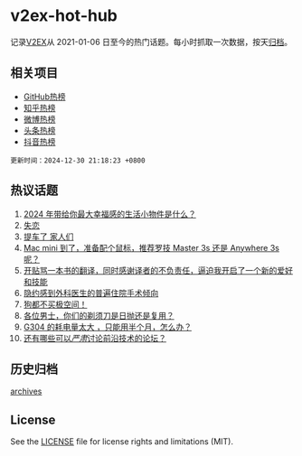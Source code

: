 # v2ex-hot-hub

 记录[V2EX](https://www.v2ex.com/)从 2021-01-06 日至今的热门话题。每小时抓取一次数据，按天[归档](archives)。
 
 ## 相关项目

- [GitHub热榜](https://github.com/lonnyzhang423/github-hot-hub)
- [知乎热榜](https://github.com/lonnyzhang423/zhihu-hot-hub)
- [微博热榜](https://github.com/lonnyzhang423/weibo-hot-hub)
- [头条热榜](https://github.com/lonnyzhang423/toutiao-hot-hub)
- [抖音热榜](https://github.com/lonnyzhang423/douyin-hot-hub)


 `更新时间：2024-12-30 21:18:23 +0800`

## 热议话题

1. [2024 年带给你最大幸福感的生活小物件是什么？](https://www.v2ex.com/t/1101144)
1. [失恋](https://www.v2ex.com/t/1101221)
1. [提车了 家人们](https://www.v2ex.com/t/1101155)
1. [Mac mini 到了，准备配个鼠标，推荐罗技 Master 3s 还是 Anywhere 3s 呢？](https://www.v2ex.com/t/1101098)
1. [开贴骂一本书的翻译，同时感谢译者的不负责任，逼迫我开启了一个新的爱好和技能](https://www.v2ex.com/t/1101161)
1. [隐约感到外科医生的普遍住院手术倾向](https://www.v2ex.com/t/1101140)
1. [狗都不买极空间！](https://www.v2ex.com/t/1101182)
1. [各位男士，你们的剃须刀是日抛还是复用？](https://www.v2ex.com/t/1101200)
1. [G304 的耗电量太大 ，只能用半个月，怎么办？](https://www.v2ex.com/t/1101149)
1. [还有哪些可以*严肃*讨论前沿技术的论坛？](https://www.v2ex.com/t/1101128)

## 历史归档

[archives](archives)

## License

See the [LICENSE](LICENSE) file for license rights and limitations (MIT).
